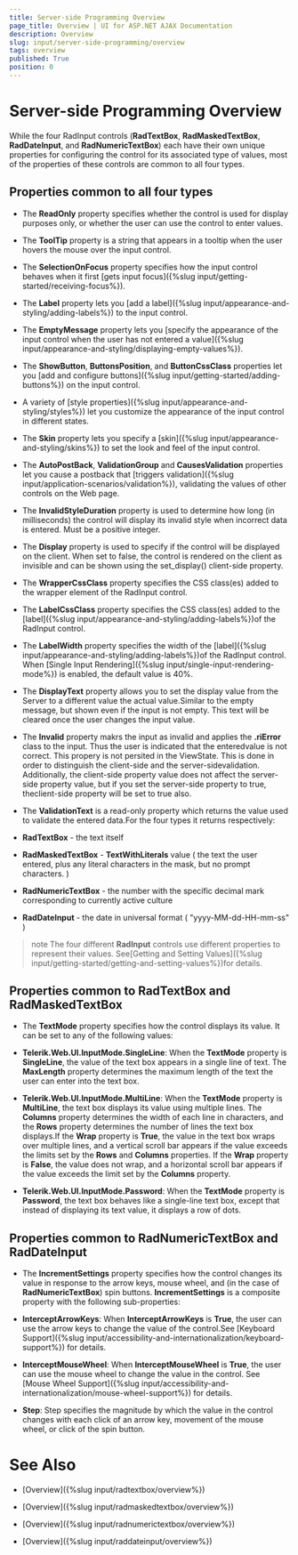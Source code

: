 ```yaml
---
title: Server-side Programming Overview
page_title: Overview | UI for ASP.NET AJAX Documentation
description: Overview
slug: input/server-side-programming/overview
tags: overview
published: True
position: 0
---
```


# Server-side Programming Overview



While the four RadInput controls (__RadTextBox__, __RadMaskedTextBox__, __RadDateInput__, and __RadNumericTextBox__) each have their own unique properties for configuring the control for its associated type of values, most of the properties of these controls are common to all four types.

## Properties common to all four types

* The __ReadOnly__ property specifies whether the control is used for display purposes only, or whether the user can use the control to enter values.

* The __ToolTip__ property is a string that appears in a tooltip when the user hovers the mouse over the input control.

* The __SelectionOnFocus__ property specifies how the input control behaves when it first [gets input focus]({%slug input/getting-started/receiving-focus%}).

* The __Label__ property lets you [add a label]({%slug input/appearance-and-styling/adding-labels%}) to the input control.

* The __EmptyMessage__ property lets you [specify the appearance of the input control when the user has not entered a value]({%slug input/appearance-and-styling/displaying-empty-values%}).

* The __ShowButton__, __ButtonsPosition__, and __ButtonCssClass__ properties let you [add and configure buttons]({%slug input/getting-started/adding-buttons%}) on the input control.

* A variety of [style properties]({%slug input/appearance-and-styling/styles%}) let you customize the appearance of the input control in different states.

* The __Skin__ property lets you specify a [skin]({%slug input/appearance-and-styling/skins%}) to set the look and feel of the input control.

* The __AutoPostBack__, __ValidationGroup__ and __CausesValidation__ properties let you cause a postback that [triggers validation]({%slug input/application-scenarios/validation%}), validating the values of other controls on the Web page.

* The __InvalidStyleDuration__ property is used to determine how long (in milliseconds) the control will display its invalid style when incorrect data is entered. Must be a positive integer.

* The __Display__ property is used to specify if the control will be displayed on the client. When set to false, the control is rendered on the client as invisible and can be shown using the set_display() client-side property.

* The __WrapperCssClass__ property specifies the CSS class(es) added to the wrapper element of the RadInput control.

* The __LabelCssClass__ property specifies the CSS class(es) added to the [label]({%slug input/appearance-and-styling/adding-labels%})of the RadInput control.

* The __LabelWidth__ property specifies the width of the [label]({%slug input/appearance-and-styling/adding-labels%})of the RadInput control. When [Single Input Rendering]({%slug input/single-input-rendering-mode%}) is enabled, the default value is 40%.

* The __DisplayText__ property allows you to set the display value from the Server to a different value the actual value.Similar to the empty message, but shown even if the input is not empty. This text will be cleared once the user changes the input value.

* The __Invalid__ property makrs the input as invalid and applies the __.riError__ class to the input. Thus the user is indicated that the enteredvalue is not correct. This propery is not persited in the ViewState. This is done in order to distinguish the client-side and the server-sidevalidation. Additionally, the client-side property value does not affect the server-side property value, but if you set the server-side property to true, theclient-side property will be set to true also.

* The __ValidationText__ is a read-only property which returns the value used to validate the entered data.For the four types it returns respectively:

* __RadTextBox__ - the text itself

* __RadMaskedTextBox__ - __TextWithLiterals__ value ( the text the user entered, plus any literal characters in the mask, but no prompt characters. )

* __RadNumericTextBox__ - the number with the specific decimal mark corresponding to currently active culture

* __RadDateInput__ - the date in universal format ( "yyyy-MM-dd-HH-mm-ss" )

>note The four different __RadInput__ controls use different properties to represent their values. See[Getting and Setting Values]({%slug input/getting-started/getting-and-setting-values%})for details.
>


## Properties common to RadTextBox and RadMaskedTextBox

* The __TextMode__ property specifies how the control displays its value. It can be set to any of the following values:

* __Telerik.Web.UI.InputMode.SingleLine__: When the __TextMode__ property is __SingleLine__, the value of the text box appears in a single line of text. The __MaxLength__ property determines the maximum length of the text the user can enter into the text box.

* __Telerik.Web.UI.InputMode.MultiLine__: When the __TextMode__ property is __MultiLine__, the text box displays its value using multiple lines. The __Columns__ property determines the width of each line in characters, and the __Rows__ property determines the number of lines the text box displays.If the __Wrap__ property is __True__, the value in the text box wraps over multiple lines, and a vertical scroll bar appears if the value exceeds the limits set by the __Rows__ and __Columns__ properties. If the __Wrap__ property is __False__, the value does not wrap, and a horizontal scroll bar appears if the value exceeds the limit set by the __Columns__ property.

* __Telerik.Web.UI.InputMode.Password__: When the __TextMode__ property is __Password__, the text box behaves like a single-line text box, except that instead of displaying its text value, it displays a row of dots.

## Properties common to RadNumericTextBox and RadDateInput

* The __IncrementSettings__ property specifies how the control changes its value in response to the arrow keys, mouse wheel, and (in the case of __RadNumericTextBox__) spin buttons. __IncrementSettings__ is a composite property with the following sub-properties:

* __InterceptArrowKeys__: When __InterceptArrowKeys__ is __True__, the user can use the arrow keys to change the value of the control.See [Keyboard Support]({%slug input/accessibility-and-internationalization/keyboard-support%}) for details.

* __InterceptMouseWheel__: When __InterceptMouseWheel__ is __True__, the user can use the mouse wheel to change the value in the control. See [Mouse Wheel Support]({%slug input/accessibility-and-internationalization/mouse-wheel-support%}) for details.

* __Step__: Step specifies the magnitude by which the value in the control changes with each click of an arrow key, movement of the mouse wheel, or click of the spin button.

# See Also

 * [Overview]({%slug input/radtextbox/overview%})

 * [Overview]({%slug input/radmaskedtextbox/overview%})

 * [Overview]({%slug input/radnumerictextbox/overview%})

 * [Overview]({%slug input/raddateinput/overview%})
